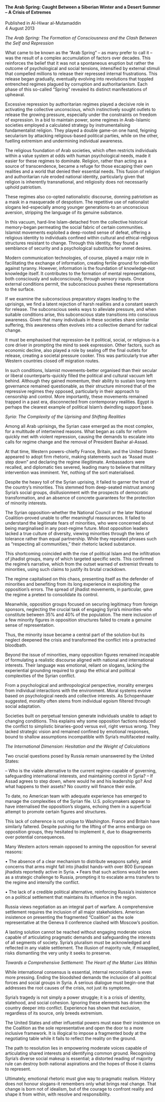 <h4>The Arab Spring: Caught Between a Siberian Winter and a Desert Summer – A Crisis of Extremes</h4>


Published in Al-Hiwar al-Mutamaddin
<br>
4 August 2013

<i>The Arab Spring: The Formation of Consciousness and the Clash Between the Self and Repression</i>

What came to be known as the “Arab Spring” – as many prefer to call it – was the result of a complex accumulation of factors over decades. This reinforces the belief that it was not a spontaneous eruption but rather the outcome of psychological and social tensions, intensified by external stimuli that compelled millions to release their repressed internal frustrations. This release began gradually, eventually evolving into revolutions that toppled entrenched regimes plagued by corruption and authoritarianism. Each phase of this so-called “Spring” revealed its distinct manifestations of upheaval.

Excessive repression by authoritarian regimes played a decisive role in activating the collective unconscious, which instinctively sought outlets to release the growing pressure, especially under the constraints on freedom of expression. In a bid to maintain power, some regimes in Arab-Islamic societies employed a calculated strategy by instrumentalising fundamentalist religion. They played a double game-on one hand, feigning secularism by attacking religious-based political parties, while on the other, fuelling extremism and undermining individual awareness.

The religious foundation of Arab societies, which often restricts individuals within a value system at odds with human psychological needs, made it easier for these regimes to dominate. Religion, rather than acting as a source of transcendence, became a refuge for those escaping their own realities and a world that denied their essential needs. This fusion of religion and authoritarian rule eroded national identity, particularly given that religion is inherently transnational, and religiosity does not necessarily uphold patriotism.

These regimes also co-opted nationalistic discourse, donning patriotism as a mask in a masquerade of despotism. The repetitive use of nationalist slogans led-especially among younger generations-to an unconscious aversion, stripping the language of its genuine substance.

In this vacuum, hard-line Islam-detached from the collective historical memory-began permeating the social fabric of certain communities. Islamist movements exploited a deep-rooted sense of defeat, offering a religious identity to individuals confined within cultural and ethical-religious structures resistant to change. Through this identity, they found a semblance of security and a psychological substitute for unmet desires.

Modern communication technologies, of course, played a major role in facilitating the exchange of information, creating fertile ground for rebellion against tyranny. However, information is the foundation of knowledge-not knowledge itself. It contributes to the formation of mental representations, both consciously and subconsciously, through sensory inputs. Once external conditions permit, the subconscious pushes these representations to the surface.

If we examine the subconscious preparatory stages leading to the uprisings, we find a latent rejection of harsh realities and a constant search for release. The subconscious seeks ways to alleviate pressure, and when suitable conditions arise, this subconscious state transitions into conscious awareness. Given that many individuals in these societies share similar suffering, this awareness often evolves into a collective demand for radical change.

It must be emphasised that repression-be it political, social, or religious-is a core driver in prompting the mind to seek expression. Other factors, such as economic decline, also played a role by sealing off the final outlets for release, creating a societal pressure cooker. This was particularly true after Western countries closed off migration routes.

In such conditions, Islamist movements-better organised than their secular or liberal counterparts-quickly filled the political and cultural vacuum left behind. Although they gained momentum, their ability to sustain long-term governance remained questionable, as their structure mirrored that of the repressive regimes they opposed, particularly in their approach to censorship and control. More importantly, these movements remained trapped in a past era, disconnected from contemporary realities. Egypt is perhaps the clearest example of political Islam’s dwindling support base.

<i>Syria: The Complexity of the Uprising and Shifting Realities</i>

Among all Arab uprisings, the Syrian case emerged as the most complex, for a multitude of intertwined reasons. What began as calls for reform quickly met with violent repression, causing the demands to escalate into calls for regime change and the removal of President Bashar al-Assad.

At that time, Western powers-chiefly France, Britain, and the United States-appeared to adopt firm rhetoric, making statements such as “Assad must step down” and declaring the regime illegitimate. Ambassadors were recalled, and diplomatic ties severed, leading many to believe that military intervention was imminent. Yet, nothing of the sort materialised.

Despite the heavy toll of the Syrian uprising, it failed to garner the trust of the country’s minorities. This stemmed from deep-seated mistrust among Syria’s social groups, disillusionment with the prospects of democratic transformation, and an absence of concrete guarantees for the protection of minority interests.

The Syrian opposition-whether the National Council or the later National Coalition-proved unable to offer meaningful reassurances. It failed to understand the legitimate fears of minorities, who were concerned about being marginalised in any post-regime future. Most opposition leaders lacked a true culture of diversity, viewing minorities through the lens of tolerance rather than equal partnership. While they repeated phrases such as “respecting all communities,” their rhetoric lacked substance.

This shortcoming coincided with the rise of political Islam and the infiltration of jihadist groups, many of which targeted specific sects. This confirmed the regime’s narrative, which from the outset warned of extremist threats to minorities, using such claims to justify its brutal crackdown.

The regime capitalised on this chaos, presenting itself as the defender of minorities and benefiting from its long experience in exploiting the opposition’s errors. The spread of jihadist movements, in particular, gave the regime a pretext to consolidate its control.

Meanwhile, opposition groups focused on securing legitimacy from foreign sponsors, neglecting the crucial task of engaging Syria’s minorities-who constitute between 35% and 40% of the population. The mere inclusion of a few minority figures in opposition structures failed to create a genuine sense of representation.

Thus, the minority issue became a central part of the solution-but its neglect deepened the crisis and transformed the conflict into a protracted bloodbath.

Beyond the issue of minorities, many opposition figures remained incapable of formulating a realistic discourse aligned with national and international interests. Their language was emotional, reliant on slogans, lacking the experiential grounding required to grasp the ethical and political complexities of the Syrian conflict.

From a psychological and anthropological perspective, morality emerges from individual interactions with the environment. Moral systems evolve based on psychological needs and collective interests. As Schopenhauer suggested, morality often stems from individual egoism filtered through social adaptation.

Societies built on perpetual tension generate individuals unable to adapt to changing conditions. This explains why some opposition factions reduced the conflict to simplistic binaries-good versus evil, right versus wrong. They lacked strategic vision and remained confined by emotional responses, bound to shallow assumptions incompatible with Syria’s multifaceted reality.

<i>The International Dimension: Hesitation and the Weight of Calculations</i>

Two crucial questions posed by Russia remain unanswered by the United States:

– Who is the viable alternative to the current regime-capable of governing, safeguarding international interests, and maintaining control in Syria?
– If Assad agrees to step down, where would he and his leadership go? And what happens to their assets? No country will finance their exile.

To date, no American team with adequate experience has emerged to manage the complexities of the Syrian file. U.S. policymakers appear to have internalised the opposition’s slogans, echoing them in a superficial attempt to promote certain figures and structures.

This lack of coherence is not unique to Washington. France and Britain have similarly faltered. Despite pushing for the lifting of the arms embargo on opposition groups, they hesitated to implement it, due to disagreements over potential consequences.

Many Western actors remain opposed to arming the opposition for several reasons:

• The absence of a clear mechanism to distribute weapons safely, amid concerns that arms might fall into jihadist hands-with over 800 European jihadists reportedly active in Syria.
• Fears that such actions would be seen as a strategic challenge to Russia, prompting it to escalate arms transfers to the regime and intensify the conflict.

• The lack of a credible political alternative, reinforcing Russia’s insistence on a political settlement that maintains its influence in the region.

Russia views negotiation as an integral part of warfare. A comprehensive settlement requires the inclusion of all major stakeholders. American insistence on presenting the fragmented “Coalition” as the sole representative at the Geneva II conference clashed with Moscow’s position.

A lasting solution cannot be reached without engaging moderate voices capable of articulating pragmatic demands and safeguarding the interests of all segments of society. Syria’s pluralism must be acknowledged and reflected in any viable settlement. The illusion of majority rule, if misapplied, risks dismantling the very unity it seeks to preserve.

<i>Towards a Comprehensive Settlement: The Heart of the Matter Lies Within</i>

While international consensus is essential, internal reconciliation is even more pressing. Ending the bloodshed demands the inclusion of all political forces and social groups in Syria. A serious dialogue must begin-one that addresses the root causes of the crisis, not just its symptoms.

Syria’s tragedy is not simply a power struggle; it is a crisis of identity, statehood, and social cohesion. Ignoring these elements has driven the country deeper into conflict. Experience has shown that exclusion, regardless of its source, only breeds extremism.

The United States and other influential powers must ease their insistence on the Coalition as the sole representative and open the door to a more inclusive framework. It is illogical to impose a fragmented body at the negotiating table while it fails to reflect the reality on the ground.

The path to resolution lies in empowering moderate voices capable of articulating shared interests and identifying common ground. Recognising Syria’s diverse social makeup is essential; a distorted reading of majority rule can destroy both national aspirations and the hopes of those it claims to represent.

Ultimately, emotional rhetoric must give way to pragmatic realism. History does not honour slogans-it remembers only what brings real change. That change is born not of idealism, but of the courage to confront reality and shape it from within, with resolve and responsibility.




